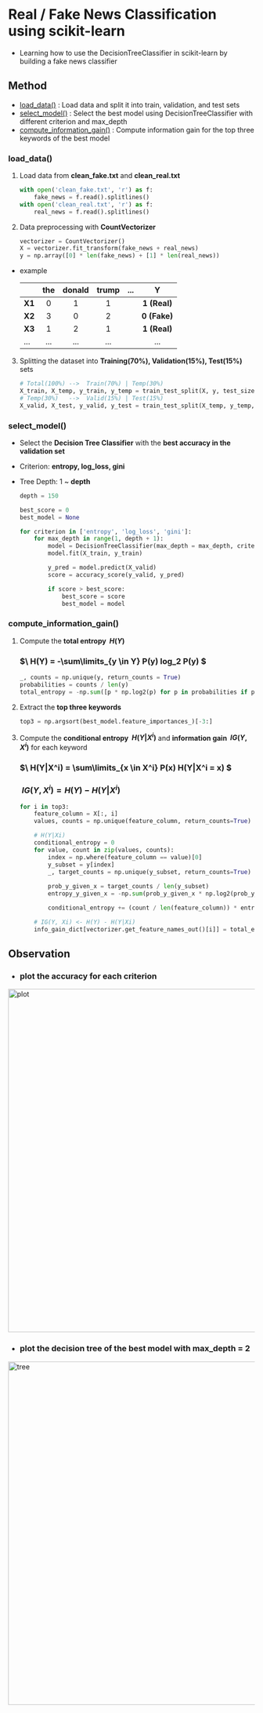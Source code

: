 # Real / Fake News Classification using scikit-learn

- Learning how to use the DecisionTreeClassifier in scikit-learn by building a fake news classifier

## Method

- [load_data()](#load_data) : Load data and split it into train, validation, and test sets
- [select_model()](#select_model) : Select the best model using DecisionTreeClassifier with different criterion and max_depth
- [compute_information_gain()](#compute_information_gain) : Compute information gain for the top three keywords of the best model


### load_data()

1. Load data from **clean_fake.txt** and **clean_real.txt**

    ```python
    with open('clean_fake.txt', 'r') as f:
        fake_news = f.read().splitlines() 
    with open('clean_real.txt', 'r') as f:
        real_news = f.read().splitlines()
    ```
    

2. Data preprocessing with **CountVectorizer** 

    ```python
    vectorizer = CountVectorizer()
    X = vectorizer.fit_transform(fake_news + real_news)
    y = np.array([0] * len(fake_news) + [1] * len(real_news))
    ```

- example
      
    |             | the |donald|trump|...|       Y        |
    |-------------|:---:|:----:|:---:|---|:--------------:|
    |    **X1**   |  0  |  1   |  1  |   |  **1 (Real)**  |
    |    **X2**   |  3  |  0   |  2  |   |  **0 (Fake)**  |
    |    **X3**   |  1  |  2   |  1  |   |  **1 (Real)**  |
    |     ...     | ... |  ... | ... |   |      ...       |


3. Splitting the dataset into **Training(70%), Validation(15%), Test(15%)** sets

    ```python
    # Total(100%) -->  Train(70%) | Temp(30%)
    X_train, X_temp, y_train, y_temp = train_test_split(X, y, test_size = 0.3)
    # Temp(30%)   -->  Valid(15%) | Test(15%)
    X_valid, X_test, y_valid, y_test = train_test_split(X_temp, y_temp, test_size = 0.5)
    ```


### select_model()

- Select the **Decision Tree Classifier** with the **best accuracy in the validation set**
- Criterion: **entropy, log_loss, gini**
- Tree Depth: 1 ~ **depth**

    ```python
    depth = 150
    
    best_score = 0
    best_model = None

    for criterion in ['entropy', 'log_loss', 'gini']:        
        for max_depth in range(1, depth + 1): 
            model = DecisionTreeClassifier(max_depth = max_depth, criterion = criterion)
            model.fit(X_train, y_train)
    
            y_pred = model.predict(X_valid)            
            score = accuracy_score(y_valid, y_pred)
    
            if score > best_score:
                best_score = score
                best_model = model
    ```

### compute_information_gain()

1. Compute the **total entropy $`\ H(Y) `$**
   
    ### $`\ H(Y) = -\sum\limits_{y \in Y} P(y) log_2 P(y) `$

    ```python
    _, counts = np.unique(y, return_counts = True)
    probabilities = counts / len(y)
    total_entropy = -np.sum([p * np.log2(p) for p in probabilities if p > 0])
    ```
    
2. Extract the **top three keywords**
   
    ```python
    top3 = np.argsort(best_model.feature_importances_)[-3:]
    ```

3. Compute the **conditional entropy $`\ H(Y|X^i) `$** and **information gain $`\ IG(Y, X^i) `$** for each keyword

    ### $`\ H(Y|X^i) = \sum\limits_{x \in X^i} P(x) H(Y|X^i = x) `$

    ### $`\ IG(Y, X^i) = H(Y) - H(Y|X^i) `$

    ```python
    for i in top3:
        feature_column = X[:, i]
        values, counts = np.unique(feature_column, return_counts=True)

        # H(Y|Xi)
        conditional_entropy = 0
        for value, count in zip(values, counts):
            index = np.where(feature_column == value)[0]
            y_subset = y[index]
            _, target_counts = np.unique(y_subset, return_counts=True)
            
            prob_y_given_x = target_counts / len(y_subset)
            entropy_y_given_x = -np.sum(prob_y_given_x * np.log2(prob_y_given_x))

            conditional_entropy += (count / len(feature_column)) * entropy_y_given_x

        # IG(Y, Xi) <- H(Y) - H(Y|Xi)
        info_gain_dict[vectorizer.get_feature_names_out()[i]] = total_entropy - conditional_entropy
    ```


## Observation

- ### plot the accuracy for each criterion

<img width="700" alt="plot" src="https://github.com/user-attachments/assets/b9e9fc2d-80da-4974-8766-7f9d2e48c912">


- ### plot the decision tree of the best model with max_depth = 2

<img width="700" alt="tree" src="https://github.com/user-attachments/assets/0cd9b279-4b2b-4179-ad24-a6c87eafebd7">


